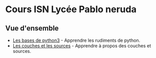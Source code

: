 # Cours ISN  Lycée Pablo neruda

## Vue d'ensemble

* [Les bases de python3](basics/README.md) - Apprendre les rudiments de python.
* [Les couches et les sources](layers/README.md) - Apprendre à propos des couches et sources.



